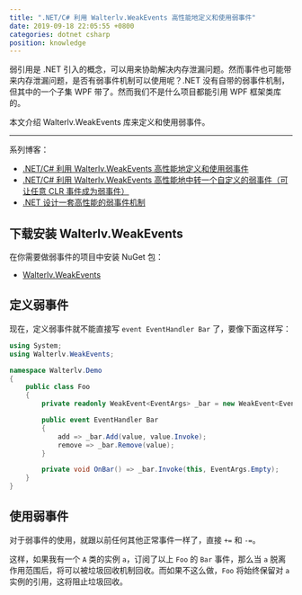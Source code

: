 ```yaml
---
title: ".NET/C# 利用 Walterlv.WeakEvents 高性能地定义和使用弱事件"
date: 2019-09-18 22:05:55 +0800
categories: dotnet csharp
position: knowledge
---
```


弱引用是 .NET 引入的概念，可以用来协助解决内存泄漏问题。然而事件也可能带来内存泄漏问题，是否有弱事件机制可以使用呢？.NET 没有自带的弱事件机制，但其中的一个子集 WPF 带了。然而我们不是什么项目都能引用 WPF 框架类库的。

本文介绍 Walterlv.WeakEvents 库来定义和使用弱事件。

---

<div id="toc"></div>

系列博客：

- [.NET/C# 利用 Walterlv.WeakEvents 高性能地定义和使用弱事件](/post/implement-custom-dotnet-weak-event)
- [.NET/C# 利用 Walterlv.WeakEvents 高性能地中转一个自定义的弱事件（可让任意 CLR 事件成为弱事件）](/post/implement-custom-dotnet-weak-event-relay)
- [.NET 设计一套高性能的弱事件机制](/post/design-a-dotnet-weak-event-relay)

## 下载安装 Walterlv.WeakEvents

在你需要做弱事件的项目中安装 NuGet 包：

- [Walterlv.WeakEvents](https://www.nuget.org/packages/Walterlv.WeakEvents/)

## 定义弱事件

现在，定义弱事件就不能直接写 `event EventHandler Bar` 了，要像下面这样写：

```csharp
using System;
using Walterlv.WeakEvents;

namespace Walterlv.Demo
{
    public class Foo
    {
        private readonly WeakEvent<EventArgs> _bar = new WeakEvent<EventArgs>();

        public event EventHandler Bar
        {
            add => _bar.Add(value, value.Invoke);
            remove => _bar.Remove(value);
        }

        private void OnBar() => _bar.Invoke(this, EventArgs.Empty);
    }
}
```

## 使用弱事件

对于弱事件的使用，就跟以前任何其他正常事件一样了，直接 `+=` 和 `-=`。

这样，如果我有一个 `A` 类的实例 `a`，订阅了以上 `Foo` 的 `Bar` 事件，那么当 `a` 脱离作用范围后，将可以被垃圾回收机制回收。而如果不这么做，`Foo` 将始终保留对 `a` 实例的引用，这将阻止垃圾回收。

